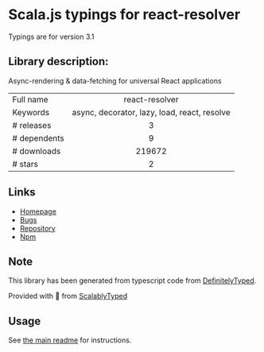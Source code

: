 
# Scala.js typings for react-resolver

Typings are for version 3.1

## Library description:
Async-rendering & data-fetching for universal React applications

|                    |                 |
| ------------------ | :-------------: |
| Full name          | react-resolver |
| Keywords           | async, decorator, lazy, load, react, resolve |
| # releases         | 3 |
| # dependents       | 9 |
| # downloads        | 219672 |
| # stars            | 2 |

## Links
- [Homepage](https://github.com/ericclemmons/react-resolver)
- [Bugs](https://github.com/ericclemmons/react-resolver/issues)
- [Repository](https://github.com/ericclemmons/react-resolver)
- [Npm](https://www.npmjs.com/package/react-resolver)
    


## Note
This library has been generated from typescript code from [DefinitelyTyped](https://definitelytyped.org).

Provided with :purple_heart: from [ScalablyTyped](https://github.com/oyvindberg/ScalablyTyped)

## Usage
See [the main readme](../../readme.md) for instructions.


